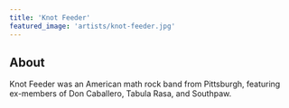 ```yaml
---
title: 'Knot Feeder'
featured_image: 'artists/knot-feeder.jpg'
---
```


## About

Knot Feeder was an American math rock band from Pittsburgh, featuring ex-members of Don Caballero, Tabula Rasa, and Southpaw.
